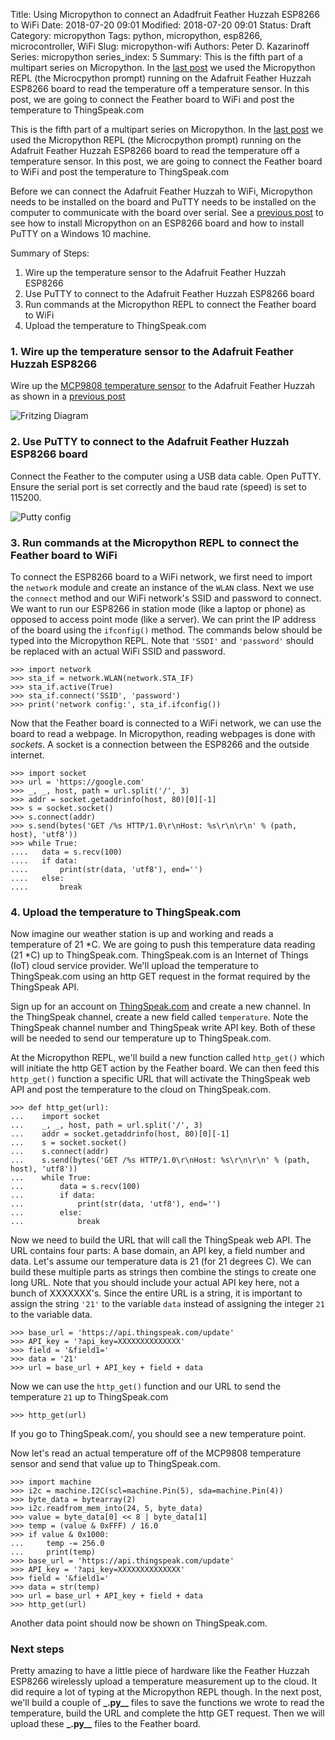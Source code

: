 Title: Using Micropython to connect an Adadfruit Feather Huzzah ESP8266 to WiFi
Date: 2018-07-20 09:01
Modified: 2018-07-20 09:01
Status: Draft
Category: micropython
Tags: python, micropython, esp8266, microcontroller, WiFi
Slug: micropython-wifi
Authors: Peter D. Kazarinoff
Series: micropython
series_index: 5
Summary: This is the fifth part of a multipart series on Micropython. In the [last post]({filename}micropython_temp_sensor.md) we used the Micropython REPL (the Microcpython prompt) running on the Adafruit Feather Huzzah ESP8266 board to read the temperature off a temperature sensor. In this post, we are going to connect the Feather board to WiFi and post the temperature to ThingSpeak.com

This is the fifth part of a multipart series on Micropython. In the [last post]({filename}micropython_temp_sensor.md) we used the Micropython REPL (the Microcpython prompt) running on the Adafruit Feather Huzzah ESP8266 board to read the temperature off a temperature sensor. In this post, we are going to connect the Feather board to WiFi and post the temperature to ThingSpeak.com

Before we can connect the Adafruit Feather Huzzah to WiFi, Micropython needs to be installed on the board and PuTTY needs to be installed on the computer to communicate with the board over serial. See a [previous post]({filename}micropython_install.md) to see how to install Micropython on an ESP8266 board and how to install PuTTY on a Windows 10 machine.

Summary of Steps:

1. Wire up the temperature sensor to the Adafruit Feather Huzzah ESP8266
2. Use PuTTY to connect to the Adafruit Feather Huzzah ESP8266 board
3. Run commands at the Micropython REPL to connect the Feather board to WiFi
4. Upload the temperature to ThingSpeak.com

### 1. Wire up the temperature sensor to the Adafruit Feather Huzzah ESP8266

Wire up the [MCP9808 temperature sensor](https://www.adafruit.com/product/1782) to the Adafruit Feather Huzzah as shown in a [previous post]({filename}micropython_temp_sensor.md)

![Fritzing Diagram]({filename}/posts/micropython/feather_huzzah_temp_sensor_fritzing.png)

### 2. Use PuTTY to connect to the Adafruit Feather Huzzah ESP8266 board

Connect the Feather to the computer using a USB data cable. Open PuTTY. Ensure the serial port is set correctly and the baud rate (speed) is set to 115200.

![Putty config]({filename}/posts/micropython/putty_config.PNG)

### 3. Run commands at the Micropython REPL to connect the Feather board to WiFi

To connect the ESP8266 board to a WiFi network, we first need to import the ```network``` module and create an instance of the ```WLAN``` class. Next we use the ```connect``` method and our WiFi network's SSID and password to connect. We want to run our ESP8266 in station mode (like a laptop or phone) as opposed to access point mode (like a server). We can print the IP address of the board using the ```ifconfig()``` method. The commands below should be typed into the Micropython REPL. Note that ```'SSDI'``` and ```'password'``` should be replaced with an actual WiFi SSID and password.

```text
>>> import network
>>> sta_if = network.WLAN(network.STA_IF)
>>> sta_if.active(True)
>>> sta_if.connect('SSID', 'password')
>>> print('network config:', sta_if.ifconfig())
```

Now that the Feather board is connected to a WiFi network, we can use the board to read a webpage. In Micropython, reading webpages is done with _sockets_. A socket is a connection between the ESP8266 and the outside internet.

```text
>>> import socket
>>> url = 'https://google.com'
>>> _, _, host, path = url.split('/', 3)
>>> addr = socket.getaddrinfo(host, 80)[0][-1]
>>> s = socket.socket()
>>> s.connect(addr)
>>> s.send(bytes('GET /%s HTTP/1.0\r\nHost: %s\r\n\r\n' % (path, host), 'utf8'))
>>> while True:
....   data = s.recv(100)
....   if data:
....       print(str(data, 'utf8'), end='')
....   else:
....       break
```

### 4. Upload the temperature to ThingSpeak.com

Now imagine our weather station is up and working and reads a temperature of 21 *C. We are going to push this temperature data reading (21 *C) up to ThingSpeak.com. ThingSpeak.com is an Internet of Things (IoT) cloud service provider. We'll  upload the temperature to ThingSpeak.com using an http GET request in the format required by the ThingSpeak API.

Sign up for an account on [ThingSpeak.com](https://thingspeak.com/)  and create a new channel. In the ThingSpeak channel, create a new field called ```temperature```. Note the ThingSpeak channel number and ThingSpeak write API key. Both of these will be needed to send our temperature up to ThingSpeak.com.

At the Micropython REPL, we'll build a new function called ```http_get()``` which will initiate the http GET action by the Feather board. We can then feed this ```http_get()``` function a specific URL that will activate the ThingSpeak web API and post the temperature to the cloud on ThingSpeak.com.

```text
>>> def http_get(url):
...    import socket
...    _, _, host, path = url.split('/', 3)
...    addr = socket.getaddrinfo(host, 80)[0][-1]
...    s = socket.socket()
...    s.connect(addr)
...    s.send(bytes('GET /%s HTTP/1.0\r\nHost: %s\r\n\r\n' % (path, host), 'utf8'))
...    while True:
...        data = s.recv(100)
...        if data:
...            print(str(data, 'utf8'), end='')
...        else:
...            break
```

Now we need to build the URL that will call the ThingSpeak web API. The URL contains four parts: A base domain, an API key, a field number and data. Let's assume our temperature data is 21 (for 21 degrees C). We can build these multiple parts as strings then combine the stings to create one long URL. Note that you should include your actual API key here, not a bunch of XXXXXXX's. Since the entire URL is a string, it is important to assign the string ```'21'``` to the variable ```data``` instead of assigning the integer ```21``` to the variable data. 

```text
>>> base_url = 'https://api.thingspeak.com/update'
>>> API_key = '?api_key=XXXXXXXXXXXXXX'
>>> field = '&field1='
>>> data = '21'
>>> url = base_url + API_key + field + data
```

Now we can use the ```http_get()``` function and our URL to send the temperature ```21``` up to ThingSpeak.com

```text
>>> http_get(url)
```

If you go to ThingSpeak.com/<your channel number>, you should see a new temperature point. 

Now let's read an actual temperature off of the MCP9808 temperature sensor and send that value up to ThingSpeak.com.

```text
>>> import machine
>>> i2c = machine.I2C(scl=machine.Pin(5), sda=machine.Pin(4))
>>> byte_data = bytearray(2)
>>> i2c.readfrom_mem_into(24, 5, byte_data)
>>> value = byte_data[0] << 8 | byte_data[1]
>>> temp = (value & 0xFFF) / 16.0
>>> if value & 0x1000:
...     temp -= 256.0
...     print(temp)
>>> base_url = 'https://api.thingspeak.com/update'
>>> API_key = '?api_key=XXXXXXXXXXXXXX'
>>> field = '&field1='
>>> data = str(temp)
>>> url = base_url + API_key + field + data
>>> http_get(url)
```

Another data point should now be shown on ThingSpeak.com.

### Next steps

Pretty amazing to have a little piece of hardware like the Feather Huzzah ESP8266 wirelessly upload a temperature measurement up to the cloud. It did require a lot of typing at the Micropython REPL though. In the next post, we'll build a couple of **_.py__** files to save the functions we wrote to read the temperature, build the URL and complete the http GET request. Then we will upload these **_.py__** files to the Feather board.